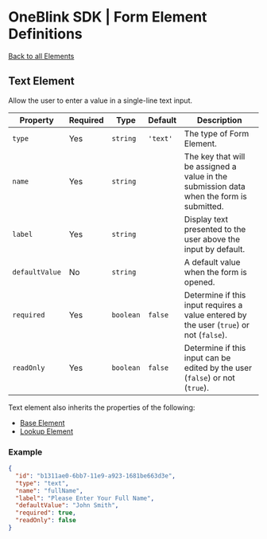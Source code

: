 # OneBlink SDK | Form Element Definitions

[Back to all Elements](./README.md)

## Text Element

Allow the user to enter a value in a single-line text input.

| Property       | Required | Type      | Default  | Description                                                                              |
| -------------- | -------- | --------- | -------- | ---------------------------------------------------------------------------------------- |
| `type`         | Yes      | `string`  | `'text'` | The type of Form Element.                                                                |
| `name`         | Yes      | `string`  |          | The key that will be assigned a value in the submission data when the form is submitted. |
| `label`        | Yes      | `string`  |          | Display text presented to the user above the input by default.                           |
| `defaultValue` | No       | `string`  |          | A default value when the form is opened.                                                 |
| `required`     | Yes      | `boolean` | `false`  | Determine if this input requires a value entered by the user (`true`) or not (`false`).  |
| `readOnly`     | Yes      | `boolean` | `false`  | Determine if this input can be edited by the user (`false`) or not (`true`).             |

Text element also inherits the properties of the following:

-   [Base Element](./base-element.md)
-   [Lookup Element](./lookup-element.md)

### Example

```JSON
{
  "id": "b1311ae0-6bb7-11e9-a923-1681be663d3e",
  "type": "text",
  "name": "fullName",
  "label": "Please Enter Your Full Name",
  "defaultValue": "John Smith",
  "required": true,
  "readOnly": false
}
```
